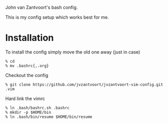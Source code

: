 John van Zantvoort's bash config.

This is my config setup which works best for me.

# Installation

To install the config simply move the old one away (just in case)

    % cd
    % mv .bashrc{,.org}

Checkout the config

    % git clone https://github.com/jvzantvoort/jvzantvoort-vim-config.git .vim

Hard link the vimrc

    % ln .bash/bashrc.sh .bashrc
    % mkdir -p $HOME/bin
    % ln .bash/bin/resume $HOME/bin/resume
